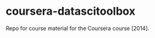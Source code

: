 coursera-datascitoolbox
=======================

Repo for course material for the Coursera course [2014].

